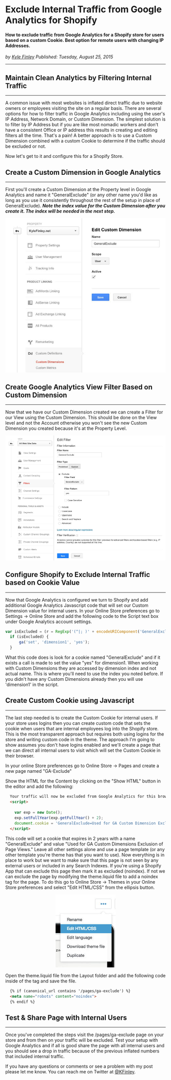 # Exclude Internal Traffic from Google Analytics for Shopify
#### How to exclude traffic from Google Analytics for a Shopify store for users based on a custom Cookie. Best option for remote users with changing IP Addresses.

*<div class="article-meta-data"> by <span class="article-meta-author" itemprop="author"><a href="https://twitter.com/kfinley" target="_blank" title="kfinley on Twitter">Kyle Finley</a></span> Published: <time itemprop="pubdate" datetime="8/25/2015 4:55:46 PM">Tuesday, August 25, 2015</time></div>*

---

## Maintain Clean Analytics by Filtering Internal Traffic
---
A common issue with most websites is inflated direct traffic due to website owners or employees visiting the site on a regular basis. There are several options for how to filter traffic in Google Analytics including using the user's IP Address, Network Domain, or Custom Dimension. The simplest solution is to filter by IP Address but if you are like most nomadic workers and don't have a consistent Office or IP address this results in creating and editing filters all the time. That's a pain! A better approach is to use a Custom Dimension combined with a custom Cookie to determine if the traffic should be excluded or not.

Now let's get to it and configure this for a Shopify Store.

## Create a Custom Dimension in Google Analytics
---
First you'll create a Custom Dimension at the Property level in Google Analytics and name it "GeneralExclude" (or any other name you'd like as long as you use it consistently throughout the rest of the setup in place of GeneralExclude). ***Note the index value for the Custom Dimension after you create it. The index will be needed in the next step.***

![Google Analytics Custom Dimension](../../public/img/articles/google-analytics-custom-dimension.jpg)

## Create Google Analytics View Filter Based on Custom Dimension
---
Now that we have our Custom Dimension created we can create a Filter for our View using the Custom Dimension. This should be done on the View level and not the Account otherwise you won't see the new Custom Dimension you created because it's at the Property Level.

![Google Analytics Custom Dimension](../../public/img/articles/google-analytics-filter-based-on-custom-dimension.jpg)

## Configure Shopify to Exclude Internal Traffic based on Cookie Value
---
Now that Google Analytics is configured we turn to Shopify and add additional Google Analytics Javascript code that will set our Custom Dimension value for internal users. In your Online Store preferences go to Settings -> Online Store and add the following code to the Script text box under Google Analytics account settings.


```javascript
var isExcluded = (r = RegExp('(^|; )' + encodeURIComponent('GeneralExclude') + '=([^;]*)').exec(document.cookie)) ? r[2] : null;
  if (isExcluded) {
      ga('set', 'dimension1', 'yes');
  }
```

What this code does is look for a cookie named "GeneralExclude" and if it exists a call is made to set the value "yes" for dimension1. When working with Custom Dimensions they are accessed by dimension index and not actual name. This is where you'll need to use the index you noted before. If you didn't have any Custom Dimensions already then you will use 'dimension1' in the script.

## Create Custom Cookie using Javascript
---
The last step needed is to create the Custom Cookie for internal users. If your store uses logins then you can create custom code that sets the cookie when users that are internal employees log into the Shopify store. This is the most transparent approach but requires both using logins for the store and writing custom code in the theme. The approach I'm going to show assumes you don't have logins enabled and we'll create a page that we can direct all internal users to visit which will set the Custom Cookie in their browser.

In your online Store preferences go to Online Store -> Pages and create a new page named "GA-Exclude"

Show the HTML for the Content by clicking on the "Show HTML" button in the editor and add the following:

```html javascript
  Your traffic will now be excluded from Google Analytics for this browser.
  <script>

    var exp = new Date();
    exp.setFullYear(exp.getFullYear() + 2);
    document.cookie = 'GeneralExclude=Used for GA Custom Dimension Exclusion of Page Views; expires=' + exp + '; path=/';
  </script>
```

This code will set a cookie that expires in 2 years with a name "GeneralExclude" and value "Used for GA Custom Dimensions Exclusion of Page Views." Leave all other settings alone and use a page template (or any other template you're theme has that you want to use).
Now everything is in place to work but we want to make sure that this page is not seen by any external users or included in any Search Indexes. If you're using a Shopify App that can exclude this page then mark it as excluded (noindex). If not we can exclude the page by modifying the theme.liquid file to add a noindex tag for the page. To do this go to Online Store -> Themes in your Online Store preferences and select "Edit HTML/CSS" from the ellipsis button.

<div style="text-align: center;">

![Google Analytics Custom Dimension](../../public/img/articles/shopify-edit-theme.jpg)

</div>

Open the theme.liquid file from the Layout folder and add the following code inside of the tag and save the file.

```html
  {% if (canonical_url contains '/pages/ga-exclude') %}
  <meta name="robots" content="noindex">
  {% endif %}
```

## Test & Share Page with Internal Users
---
Once you've completed the steps visit the /pages/ga-exclude page on your store and from then on your traffic will be excluded. Test your setup with Google Analytics and if all is good share the page with all internal users and you should see a drop in traffic because of the previous inflated numbers that included internal traffic.

If you have any questions or comments or see a problem with my post please let me know. You can reach me on Twitter at <a target="new" href=https://twitter.com/kfinley>@KFinley</a>.
